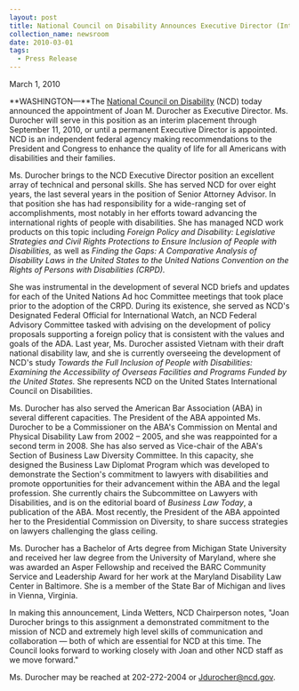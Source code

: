 ```yaml
---
layout: post
title: National Council on Disability Announces Executive Director (Interim)
collection_name: newsroom
date: 2010-03-01
tags:
  - Press Release
---
```


M﻿arch 1, 2010

**WASHINGTON—**The [National Council on Disability](https://ncd.gov/ "blocked::/") (NCD) today announced the appointment of Joan M. Durocher as Executive Director. Ms. Durocher will serve in this position as an interim placement through September 11, 2010, or until a permanent Executive Director is appointed. NCD is an independent federal agency making recommendations to the President and Congress to enhance the quality of life for all Americans with disabilities and their families.

Ms. Durocher brings to the NCD Executive Director position an excellent array of technical and personal skills. She has served NCD for over eight years, the last several years in the position of Senior Attorney Advisor. In that position she has had responsibility for a wide-ranging set of accomplishments, most notably in her efforts toward advancing the international rights of people with disabilities. She has managed NCD work products on this topic including *Foreign Policy and Disability: Legislative Strategies and Civil Rights Protections to Ensure Inclusion of People with Disabilities,* as well as _Finding the Gaps: A Comparative Analysis of Disability Laws in the United States to the United Nations Convention on the Rights of Persons with Disabilities (CRPD)._

She was instrumental in the development of several NCD briefs and updates for each of the United Nations Ad hoc Committee meetings that took place prior to the adoption of the CRPD. During its existence, she served as NCD's Designated Federal Official for International Watch, an NCD Federal Advisory Committee tasked with advising on the development of policy proposals supporting a foreign policy that is consistent with the values and goals of the ADA. Last year, Ms. Durocher assisted Vietnam with their draft national disability law, and she is currently overseeing the development of NCD's study *Towards the Full Inclusion of People with Disabilities: Examining the Accessibility of Overseas Facilities and Programs Funded by the United States.* She represents NCD on the United States International Council on Disabilities.

Ms. Durocher has also served the American Bar Association (ABA) in several different capacities. The President of the ABA appointed Ms. Durocher to be a Commissioner on the ABA's Commission on Mental and Physical Disability Law from 2002 – 2005, and she was reappointed for a second term in 2008. She has also served as Vice-chair of the ABA's Section of Business Law Diversity Committee. In this capacity, she designed the Business Law Diplomat Program which was developed to demonstrate the Section's commitment to lawyers with disabilities and promote opportunities for their advancement within the ABA and the legal profession. She currently chairs the Subcommittee on Lawyers with Disabilities, and is on the editorial board of *Business Law Today*, a publication of the ABA. Most recently, the President of the ABA appointed her to the Presidential Commission on Diversity, to share success strategies on lawyers challenging the glass ceiling.

Ms. Durocher has a Bachelor of Arts degree from Michigan State University and received her law degree from the University of Maryland, where she was awarded an Asper Fellowship and received the BARC Community Service and Leadership Award for her work at the Maryland Disability Law Center in Baltimore. She is a member of the State Bar of Michigan and lives in Vienna, Virginia.

In making this announcement, Linda Wetters, NCD Chairperson notes, "Joan Durocher brings to this assignment a demonstrated commitment to the mission of NCD and extremely high level skills of communication and collaboration — both of which are essential for NCD at this time. The Council looks forward to working closely with Joan and other NCD staff as we move forward."

Ms. Durocher may be reached at 202-272-2004 or [Jdurocher@ncd.gov](mailto:Jdurocher@ncd.gov "blocked::mailto:Jdurocher@ncd.gov").
